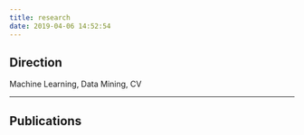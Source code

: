 ```yaml
---
title: research
date: 2019-04-06 14:52:54
---
```


## Direction

Machine Learning, Data Mining, CV



-------------

## Publications







